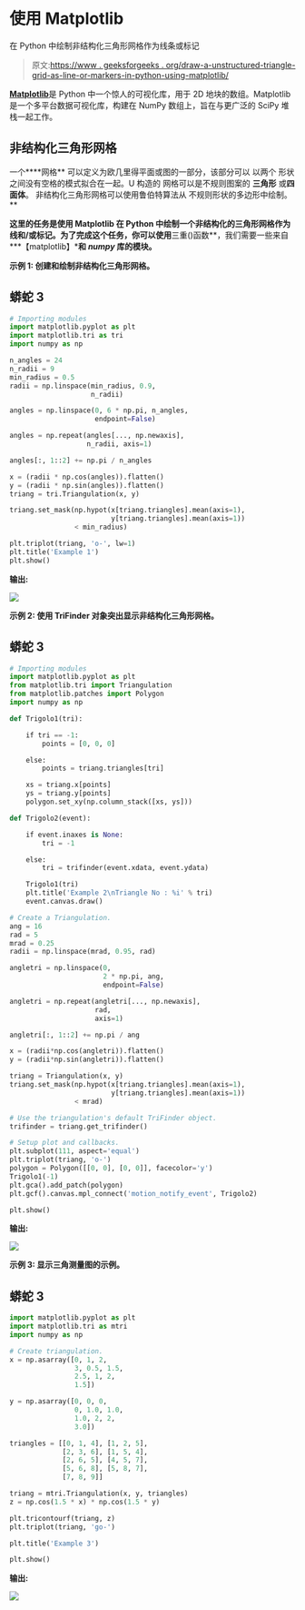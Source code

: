 # 使用 Matplotlib

在 Python 中绘制非结构化三角形网格作为线条或标记

> 原文:[https://www . geeksforgeeks . org/draw-a-unstructured-triangle-grid-as-line-or-markers-in-python-using-matplotlib/](https://www.geeksforgeeks.org/draw-a-unstructured-triangular-grid-as-lines-or-markers-in-python-using-matplotlib/)

[**Matplotlib**](https://www.geeksforgeeks.org/python-matplotlib-an-overview/)是 Python 中一个惊人的可视化库，用于 2D 地块的数组。Matplotlib 是一个多平台数据可视化库，构建在 NumPy 数组上，旨在与更广泛的 SciPy 堆栈一起工作。

## 非结构化三角形网格

一个****网格** 可以定义为欧几里得平面或图的一部分，该部分可以 以两个 形状之间没有空格的模式拟合在一起。U 构造的  网格可以是不规则图案的 **三角形** 或**四面体**。 非结构化三角形网格可以使用鲁伯特算法从 不规则形状的多边形中绘制。**

**这里的任务是使用 Matplotlib 在 Python 中绘制一个非结构化的三角形网格作为线和/或标记。为了完成这个任务，你可以使用**三重()函数**，我们需要一些来自***【matplotlib】***和 ***numpy*** 库的模块。**

****示例 1:** 创建和绘制非结构化三角形网格。**

## **蟒蛇 3**

```py
# Importing modules
import matplotlib.pyplot as plt
import matplotlib.tri as tri
import numpy as np

n_angles = 24
n_radii = 9
min_radius = 0.5
radii = np.linspace(min_radius, 0.9,
                    n_radii)

angles = np.linspace(0, 6 * np.pi, n_angles,
                     endpoint=False)

angles = np.repeat(angles[..., np.newaxis],
                   n_radii, axis=1)

angles[:, 1::2] += np.pi / n_angles

x = (radii * np.cos(angles)).flatten()
y = (radii * np.sin(angles)).flatten()
triang = tri.Triangulation(x, y)

triang.set_mask(np.hypot(x[triang.triangles].mean(axis=1),
                         y[triang.triangles].mean(axis=1))
                < min_radius)

plt.triplot(triang, 'o-', lw=1)
plt.title('Example 1')
plt.show()
```

****输出:****

**![](img/787ec0730e2e4e123ebca5a819aafe9a.png)**

****示例 2:** 使用 TriFinder 对象突出显示非结构化三角形网格。**

## **蟒蛇 3**

```py
# Importing modules 
import matplotlib.pyplot as plt
from matplotlib.tri import Triangulation
from matplotlib.patches import Polygon
import numpy as np

def Trigolo1(tri):

    if tri == -1:
        points = [0, 0, 0]

    else:
        points = triang.triangles[tri]

    xs = triang.x[points]
    ys = triang.y[points]
    polygon.set_xy(np.column_stack([xs, ys]))

def Trigolo2(event):

    if event.inaxes is None:
        tri = -1

    else:
        tri = trifinder(event.xdata, event.ydata)

    Trigolo1(tri)
    plt.title('Example 2\nTriangle No : %i' % tri)
    event.canvas.draw()

# Create a Triangulation.
ang = 16
rad = 5
mrad = 0.25
radii = np.linspace(mrad, 0.95, rad)

angletri = np.linspace(0,
                       2 * np.pi, ang, 
                       endpoint=False)

angletri = np.repeat(angletri[..., np.newaxis], 
                     rad,
                     axis=1)

angletri[:, 1::2] += np.pi / ang

x = (radii*np.cos(angletri)).flatten()
y = (radii*np.sin(angletri)).flatten()

triang = Triangulation(x, y)
triang.set_mask(np.hypot(x[triang.triangles].mean(axis=1),
                         y[triang.triangles].mean(axis=1))
                < mrad)

# Use the triangulation's default TriFinder object.
trifinder = triang.get_trifinder()

# Setup plot and callbacks.
plt.subplot(111, aspect='equal')
plt.triplot(triang, 'o-')
polygon = Polygon([[0, 0], [0, 0]], facecolor='y')
Trigolo1(-1)
plt.gca().add_patch(polygon)
plt.gcf().canvas.mpl_connect('motion_notify_event', Trigolo2)

plt.show()
```

****输出:****

**![](img/83f18840967d8569f82ca859d9e43215.png)**

****示例 3:** 显示三角测量图的示例。**

## **蟒蛇 3**

```py
import matplotlib.pyplot as plt 
import matplotlib.tri as mtri 
import numpy as np 

# Create triangulation. 
x = np.asarray([0, 1, 2, 
                3, 0.5, 1.5, 
                2.5, 1, 2,
                1.5]) 

y = np.asarray([0, 0, 0, 
                0, 1.0, 1.0,
                1.0, 2, 2,
                3.0]) 

triangles = [[0, 1, 4], [1, 2, 5],  
             [2, 3, 6], [1, 5, 4],  
             [2, 6, 5], [4, 5, 7], 
             [5, 6, 8], [5, 8, 7], 
             [7, 8, 9]] 

triang = mtri.Triangulation(x, y, triangles) 
z = np.cos(1.5 * x) * np.cos(1.5 * y) 

plt.tricontourf(triang, z) 
plt.triplot(triang, 'go-') 

plt.title('Example 3') 

plt.show()
```

****输出:****

**![](img/60aae81e5c71c0ed07ace7c2e822636e.png)**